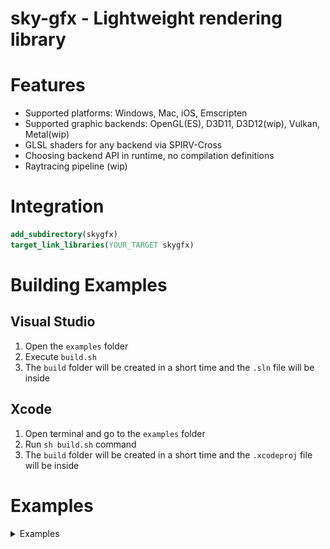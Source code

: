 # sky-gfx - Lightweight rendering library

# Features
- Supported platforms: Windows, Mac, iOS, Emscripten
- Supported graphic backends: OpenGL(ES), D3D11, D3D12(wip), Vulkan, Metal(wip)
- GLSL shaders for any backend via SPIRV-Cross
- Choosing backend API in runtime, no compilation definitions
- Raytracing pipeline (wip)

# Integration

```cmake
add_subdirectory(skygfx)
target_link_libraries(YOUR_TARGET skygfx)
```

# Building Examples

## Visual Studio
1. Open the `examples` folder
2. Execute `build.sh`
3. The `build` folder will be created in a short time and the `.sln` file will be inside

## Xcode
1. Open terminal and go to the `examples` folder
2. Run `sh build.sh` command 
3. The `build` folder will be created in a short time and the `.xcodeproj` file will be inside

# Examples
<details>
<summary>Examples</summary>
  
## [Triangle](examples/01_triangle)
<img src="https://user-images.githubusercontent.com/3295141/173175376-c33d287d-4cc5-4070-9f08-d1379b6b4374.png" width="256"/>

## [Uniform Buffer](examples/02_uniform)
<img src="https://user-images.githubusercontent.com/3295141/185045316-e3aff95c-f5e8-44a0-ae11-d435676b88e4.gif" width="256"/>

## [Texture](examples/03_texture)
<img src="https://user-images.githubusercontent.com/3295141/173175982-79d1f92f-76bf-4dea-adf2-973f66db4b02.png" width="256"/>

## [Texture Mipmap](examples/04_texture_mipmap)
<img src="https://user-images.githubusercontent.com/3295141/173176075-7fdb9759-e3ca-4447-b439-2acd27f7ced9.gif" width="256"/>

## [Cube](examples/05_cube)
<img src="https://user-images.githubusercontent.com/3295141/173178283-083e54c7-488d-457f-91f1-e4685ecc3538.gif" width="256"/>

## [Textured Cube](examples/06_textured_cube)
<img src="https://user-images.githubusercontent.com/3295141/173226641-41363763-272a-46c4-9da5-beae22fff94c.gif" width="256"/>

## [Light](examples/07_light)
<img src="https://user-images.githubusercontent.com/3295141/174522886-2c72e7f0-18b1-405d-9c7b-a40eb65b5544.gif" width="256"/>

## [Render Target](examples/08_render_target)
<img src="https://user-images.githubusercontent.com/3295141/174523347-3e8f54bb-db2f-48e1-ab59-ef39c274915d.gif" width="256"/>

## [Bloom](examples/10_bloom)
<img src="https://user-images.githubusercontent.com/3295141/230966107-1802fc24-3768-4939-83cd-88e3ace23bdc.gif" width="256"/>

## [Instancing](examples/16_instancing)
<img src="https://github.com/okhmanyuk-ev/skygfx/assets/3295141/65a73299-34d7-44a9-a424-134c6d21e3a8" width="256"/>

## [ImGui](examples/09_imgui)
<img src="https://user-images.githubusercontent.com/3295141/223124707-9b3c73e7-a751-4899-96c7-f6ed167f0ea8.png" width="256"/>

## [Sponza](https://github.com/okhmanyuk-ev/sky-gfx-sponza-demo)
<img src="https://github.com/okhmanyuk-ev/sky-gfx-sponza-demo/blob/master/assets/screenshot.png" width="256"/>
</details>
